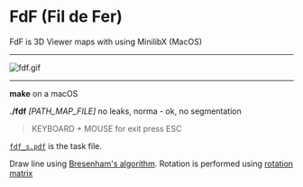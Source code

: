 # FdF (Fil de Fer) #

FdF	is 3D Viewer maps with using MinilibX (MacOS)
***
![fdf.gif](/img/fdf.gif)
***

**make** on a macOS

**./fdf** *[PATH_MAP_FILE]*
no leaks, norma - ok, no segmentation

> KEYBOARD + MOUSE for exit press ESC

[`fdf_s.pdf`](/img/fdf_subject.pdf) is the task file.

Draw line using [Bresenham's algorithm](https://en.wikipedia.org/wiki/Bresenham%27s_line_algorithm).
Rotation is performed using [rotation matrix](https://en.wikipedia.org/wiki/Rotation_matrix)
